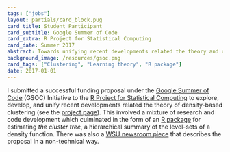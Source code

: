```yaml
---
tags: ["jobs"]
layout: partials/card_block.pug
card_title: Student Participant
card_subtitle: Google Summer of Code
card_extra: R Project for Statistical Computing
card_date: Summer 2017
abstract: Towards unifying recent developments related the theory and utility of density-based clustering, this project involved a mixture of research and code development which culminated in the form of an R package for estimating the empirical cluster tree.
background_image: /resources/gsoc.png
card_tags: ["Clustering", "Learning theory", "R package"]
date: 2017-01-01
---
```


I submitted a successful funding proposal under the [Google Summer of Code](https://summerofcode.withgoogle.com/) (GSOC) Initiative to the [R Project for Statistical Computing](https://www.r-project.org/gsoc.html) to explore, develop, and unify recent developments related the theory of density-based clustering (see the [project page](https://summerofcode.withgoogle.com/archive/2017/projects/5919718795902976)).
This involved a mixture of research and code development which culminated in the form of an [R package](https://github.com/peekxc/clustertree) for estimating _the cluster tree_, a hierarchical summary of the level-sets of a density function. There was also a [WSU newsroom piece](http://webapp2.wright.edu/web1/newsroom/2017/05/22/statistical-standout-2/) that describes the proposal in a non-technical way.

<!--
materials_list:
  - 'https://summerofcode.withgoogle.com/archive/2017/projects/5919718795902976'
expandables:
  software:
    - 'https://summerofcode.withgoogle.com/archive/2017/projects/5919718795902976' -->
